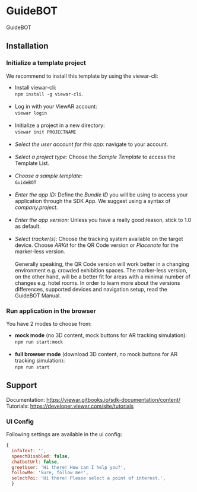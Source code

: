 # GuideBOT

GuideBOT

## Installation

### Initialize a template project

We recommend to install this template by using the viewar-cli:<br>

- Install viewar-cli: <br>`npm install -g viewar-cli`.<br><br>
- Log in with your ViewAR account: <br>`viewar login`<br><br>
- Initialize a project in a new directory: <br>`viewar init PROJECTNAME`<br><br>
- _Select the user account for this app:_ navigate to your account.<br><br>
- _Select a project type:_ Choose the _Sample Template_ to access the Template List.<br><br>
- _Choose a sample template:_ <br>`GuideBOT`<br><br>
- _Enter the app ID:_ Define the _Bundle ID_ you will be using to access your application through the SDK App. We suggest using a syntax of _company.project_.<br><br>
- _Enter the app version:_ Unless you have a really good reason, stick to 1.0 as default.<br><br>
- _Select tracker(s)_: Choose the tracking system available on the target device. Choose _ARKit_ for the QR Code version or _Placenote_ for the marker-less version.<br><br>Generally speaking, the QR Code version will work better in a changing environment e.g. crowded exhibition spaces. The marker-less version, on the other hand, will be a better fit for areas with a minimal number of changes e.g. hotel rooms. In order to learn more about the versions differences, supported devices and navigation setup, read the GuideBOT Manual.

### Run application in the browser

You have 2 modes to choose from:<br>

- <b>mock mode</b> (no 3D content, mock buttons for AR tracking simulation): <br>`npm run start:mock` <br><br>
- <b>full browser mode</b> (download 3D content, no mock buttons for AR tracking simulation): <br>`npm run start`

## Support

Documentation: https://viewar.gitbooks.io/sdk-documentation/content/
<br>Tutorials: https://developer.viewar.com/site/tutorials

### UI Config

Following settings are available in the ui config:

```js
{
  infoText: '',
  speechDisabled: false,
  chatbotUrl: false,
  greetUser: 'Hi there! How can I help you?',
  followMe: 'Sure, follow me!',
  selectPoi: 'Hi there! Please select a point of interest.',
  }
```
